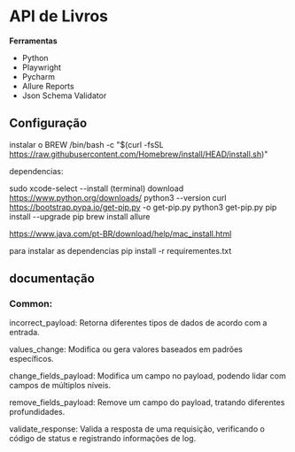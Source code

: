 # API de Livros

**Ferramentas**
* Python
* Playwright
* Pycharm
* Allure Reports
* Json Schema Validator


## Configuração

instalar o BREW /bin/bash -c "$(curl -fsSL https://raw.githubusercontent.com/Homebrew/install/HEAD/install.sh)"

dependencias:

sudo xcode-select --install (terminal) download https://www.python.org/downloads/ python3 --version curl https://bootstrap.pypa.io/get-pip.py -o get-pip.py python3 get-pip.py pip install --upgrade pip brew install allure

https://www.java.com/pt-BR/download/help/mac_install.html

para instalar as dependencias pip install -r requirementes.txt

## documentação 

### Common: 
incorrect_payload: Retorna diferentes tipos de dados de acordo com a entrada.

values_change: Modifica ou gera valores baseados em padrões específicos.

change_fields_payload: Modifica um campo no payload, podendo lidar com campos de múltiplos níveis.

remove_fields_payload: Remove um campo do payload, tratando diferentes profundidades.

validate_response: Valida a resposta de uma requisição, verificando o código de status e registrando informações de log.